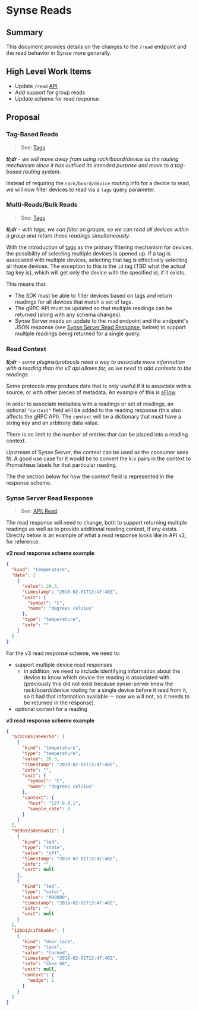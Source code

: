 # Synse Reads
## Summary
This document provides details on the changes to the `/read` endpoint and the
read behavior in Synse more generally.

## High Level Work Items
- Update `/read` [API](api.md#read)
- Add support for group reads
- Update scheme for read response

## Proposal
### Tag-Based Reads
> See: [Tags](tags.md)

***tl;dr** - we will move away from using rack/board/device as the routing mechanism since
it has outlived its intended purpose and move to a tag-based routing system.*

Instead of requiring the `rack/board/device` routing info for a device to read, we will
now filter devices to read via a `tags` query parameter. 


### Multi-Reads/Bulk Reads
> See: [Tags](tags.md)

***tl;dr** - with tags, we can filter on groups, so we can read all devices within a 
group and return those readings simultaneously.* 

With the introduction of [tags](tags.md) as the primary filtering mechanism for devices,
the possibility of selecting multiple devices is opened up. If a tag is associated with
multiple devices, selecting that tag is effectively selecting all those devices. The exception
to this is the `id` tag (TBD what the actual tag key is), which will get only the device with
the specified id, if it exists.

This means that:
- The SDK must be able to filter devices based on tags and return readings for all
  devices that match a set of tags.
- The gRPC API must be updated so that multiple readings can be returned (along with
  any schema changes).
- Synse Server needs an update to the `read` endpoint and the endpoint's JSON response
  (see [Synse Server Read Response](#synse-server-read-response), below) to support
  multiple readings being returned for a single query.

### Read Context

***tl;dr** - some plugins/protocols need a way to associate more information with a reading
than the v2 api allows for, so we need to add contexts to the readings.*

Some protocols may produce data that is only useful if it is associate with a source,
or with other pieces of metadata. An example of this is [sFlow](https://sflow.org/).

In order to associate metadata with a readings or set of readings, an optional `"context"`
field will be added to the reading response (this also affects the gRPC API). The `context`
will be a dictionary that must have a string key and an arbitrary data value.

There is no limit to the number of entries that can be placed into a reading context.

Upstream of Synse Server, the context can be used as the consumer sees fit. A good use
case for it would be to convert the k:v pairs in the context to Prometheus labels for
that particular reading.

The the section below for how the context field is represented in the response scheme.

### Synse Server Read Response
> See: [API: Read](api.md#read)

The read response will need to change, both to support returning multiple readings as
well as to provide additional reading context, if any exists. Directly below is an example
of what a read response looks like in API v2, for reference.

**v2 read response scheme example**
```json
{
  "kind": "temperature",
  "data": [
    {
      "value": 20.3,
      "timestamp": "2018-02-01T13:47:40Z",
      "unit": {
        "symbol": "C",
        "name": "degrees celsius"
      },
      "type": "temperature",
      "info": ""
    }
  ]
}
```

For the v3 read response scheme, we need to:
* support multiple device read responses
  * in addition, we need to include identifying information about the device to know which device
    the reading is associated with. (previously this did not exist because synse-server knew the
    rack/board/device routing for a single device before it read from it, so it had that information
    available -- now we will not, so it needs to be returned in the response).
* optional context for a reading

**v3 read response scheme example**
```json
{
  "a72cs6519ee675b": [
    {
      "kind": "temperature",
      "type": "temperature",
      "value": 20.3,
      "timestamp": "2018-02-01T13:47:40Z",
      "info": "",
      "unit": {
        "symbol": "C",
        "name": "degrees celsius"
      },
      "context": {
        "host": "127.0.0.1",
        "sample_rate": 8
      }
    }
  ],
  "929b923de65a811": [
    {
      "kind": "led",
      "type": "state",
      "value": "off",
      "timestamp": "2018-02-01T13:47:40Z",
      "info": "",
      "unit": null
    },
    {
      "kind": "led",
      "type": "color",
      "value": "000000",
      "timestamp": "2018-02-01T13:47:40Z",
      "info": "",
      "unit": null
    }
  ],
  "12bb12c1f86a86e": [
    {
      "kind": "door_lock",
      "type": "lock",
      "value": "locked",
      "timestamp": "2018-02-01T13:47:40Z",
      "info": "Zone 6B",
      "unit": null,
      "context": {
        "wedge": 1
      }
    }
  ]
}
```
